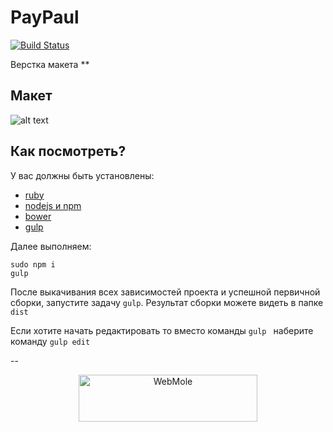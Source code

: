 # PayPaul
[![Build Status]()](https://travis-ci.org/Vetalb8/)

Верстка макета ** 

## Макет
![alt text](design/jpg/PayPaul.jpg)

## Как посмотреть?

У вас должны быть установлены:

- [ruby](https://www.ruby-lang.org/ru/downloads/)
- [nodejs и npm](https://nodejs.org/)
- [bower](http://bower.io/)
- [gulp](http://gulpjs.com/)

Далее выполняем:

```
sudo npm i
gulp
```

После выкачивания всех зависимостей проекта и успешной первичной сборки, запустите задачу `gulp`.
Результат сборки можете видеть в папке `dist`

Если хотите начать редактировать то вместо команды `gulp ` наберите команду `gulp edit`

--

<p align="center">
    <a href="http://webmole.ru">
        <img width="286" height="75" title="WebMole" src="design/logo/logo.png">
    </a>
</p>


